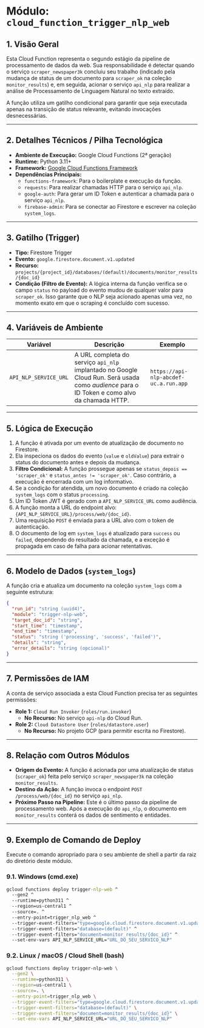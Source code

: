 # Módulo: `cloud_function_trigger_nlp_web`

## 1. Visão Geral

Esta Cloud Function representa o segundo estágio da pipeline de processamento de dados da web. Sua responsabilidade é detectar quando o serviço `scraper_newspaper3k` concluiu seu trabalho (indicado pela mudança de status de um documento para `scraper_ok` na coleção `monitor_results`) e, em seguida, acionar o serviço `api_nlp` para realizar a análise de Processamento de Linguagem Natural no texto extraído.

A função utiliza um gatilho condicional para garantir que seja executada apenas na transição de status relevante, evitando invocações desnecessárias.

---


## 2. Detalhes Técnicos / Pilha Tecnológica

-   **Ambiente de Execução:** Google Cloud Functions (2ª geração)
-   **Runtime:** Python 3.11+
-   **Framework:** [Google Cloud Functions Framework](https://github.com/GoogleCloudPlatform/functions-framework-python)
-   **Dependências Principais:**
    -   `functions-framework`: Para o boilerplate e execução da função.
    -   `requests`: Para realizar chamadas HTTP para o serviço `api_nlp`.
    -   `google-auth`: Para gerar um ID Token e autenticar a chamada para o serviço `api_nlp`.
    -   `firebase-admin`: Para se conectar ao Firestore e escrever na coleção `system_logs`.

---


## 3. Gatilho (Trigger)

-   **Tipo:** Firestore Trigger
-   **Evento:** `google.firestore.document.v1.updated`
-   **Recurso:** `projects/{project_id}/databases/(default)/documents/monitor_results/{doc_id}`
-   **Condição (Filtro de Evento):** A lógica interna da função verifica se o campo `status` no payload do evento mudou de qualquer valor para `scraper_ok`. Isso garante que o NLP seja acionado apenas uma vez, no momento exato em que o scraping é concluído com sucesso.

---


## 4. Variáveis de Ambiente

| Variável                | Descrição                                                                                                | Exemplo                                                          |
| ----------------------- | -------------------------------------------------------------------------------------------------------- | ---------------------------------------------------------------- |
| `API_NLP_SERVICE_URL`   | A URL completa do serviço `api_nlp` implantado no Google Cloud Run. Será usada como *audience* para o ID Token e como alvo da chamada HTTP. | `https://api-nlp-abcdef-uc.a.run.app` |

---


## 5. Lógica de Execução

1.  A função é ativada por um evento de atualização de documento no Firestore.
2.  Ela inspeciona os dados do evento (`value` e `oldValue`) para extrair o status do documento antes e depois da mudança.
3.  **Filtro Condicional:** A função prossegue apenas se `status_depois == 'scraper_ok'` e `status_antes != 'scraper_ok'`. Caso contrário, a execução é encerrada com um log informativo.
4.  Se a condição for atendida, um novo documento é criado na coleção `system_logs` com o status `processing`.
5.  Um ID Token JWT é gerado com a `API_NLP_SERVICE_URL` como audiência.
6.  A função monta a URL do endpoint alvo: `{API_NLP_SERVICE_URL}/process/web/{doc_id}`.
7.  Uma requisição `POST` é enviada para a URL alvo com o token de autenticação.
8.  O documento de log em `system_logs` é atualizado para `success` ou `failed`, dependendo do resultado da chamada, e a exceção é propagada em caso de falha para acionar retentativas.

---


## 6. Modelo de Dados (`system_logs`)

A função cria e atualiza um documento na coleção `system_logs` com a seguinte estrutura:

```json
{
  "run_id": "string (uuid4)",
  "module": "trigger-nlp-web",
  "target_doc_id": "string",
  "start_time": "timestamp",
  "end_time": "timestamp",
  "status": "string ('processing', 'success', 'failed')",
  "details": "string",
  "error_details": "string (opcional)"
}
```

---


## 7. Permissões de IAM

A conta de serviço associada a esta Cloud Function precisa ter as seguintes permissões:

-   **Role 1:** `Cloud Run Invoker` (`roles/run.invoker`)
    -   **No Recurso:** No serviço `api-nlp` do Cloud Run.
-   **Role 2:** `Cloud Datastore User` (`roles/datastore.user`)
    -   **No Recurso:** No projeto GCP (para permitir escrita no Firestore).

---


## 8. Relação com Outros Módulos

-   **Origem do Evento:** A função é acionada por uma atualização de status (`scraper_ok`) feita pelo serviço `scraper_newspaper3k` na coleção `monitor_results`.
-   **Destino da Ação:** A função invoca o endpoint `POST /process/web/{doc_id}` no serviço `api_nlp`.
-   **Próximo Passo na Pipeline:** Este é o último passo da pipeline de processamento web. Após a execução do `api_nlp`, o documento em `monitor_results` conterá os dados de sentimento e entidades.

---


## 9. Exemplo de Comando de Deploy

Execute o comando apropriado para o seu ambiente de shell a partir da raiz do diretório deste módulo.

### 9.1. Windows (cmd.exe)

```cmd
gcloud functions deploy trigger-nlp-web ^
  --gen2 ^
  --runtime=python311 ^
  --region=us-central1 ^
  --source=. ^
  --entry-point=trigger_nlp_web ^
  --trigger-event-filters="type=google.cloud.firestore.document.v1.updated" ^
  --trigger-event-filters="database=(default)" ^
  --trigger-event-filters="document=monitor_results/{doc_id}" ^
  --set-env-vars API_NLP_SERVICE_URL="URL_DO_SEU_SERVICO_NLP"
```

### 9.2. Linux / macOS / Cloud Shell (bash)

```bash
gcloud functions deploy trigger-nlp-web \
  --gen2 \
  --runtime=python311 \
  --region=us-central1 \
  --source=. \
  --entry-point=trigger_nlp_web \
  --trigger-event-filters="type=google.cloud.firestore.document.v1.updated" \
  --trigger-event-filters="database=(default)" \
  --trigger-event-filters="document=monitor_results/{doc_id}" \
  --set-env-vars API_NLP_SERVICE_URL="URL_DO_SEU_SERVICO_NLP"
```